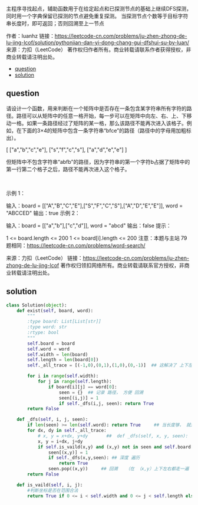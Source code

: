 主程序寻找起点，辅助函数用于在给定起点和已探测节点的基础上继续DFS探测，同时用一个字典保留已探测的节点避免重复探测。
当探测节点个数等于目标字符串长度时，即可返回；否则回溯至上一节点

作者：luanhz
链接：https://leetcode-cn.com/problems/ju-zhen-zhong-de-lu-jing-lcof/solution/pythonjian-dan-yi-dong-chang-gui-dfshui-su-by-luan/
来源：力扣（LeetCode）
著作权归作者所有。商业转载请联系作者获得授权，非商业转载请注明出处。

<!-- TOC -->

- [question](#question)
- [solution](#solution)

<!-- /TOC -->

## question

请设计一个函数，用来判断在一个矩阵中是否存在一条包含某字符串所有字符的路径。路径可以从矩阵中的任意一格开始，每一步可以在矩阵中向左、右、上、下移动一格。如果一条路径经过了矩阵的某一格，那么该路径不能再次进入该格子。例如，在下面的3×4的矩阵中包含一条字符串“bfce”的路径（路径中的字母用加粗标出）。

[
["a","b","c","e"],
["s","f","c","s"],
["a","d","e","e"]
                    ]

但矩阵中不包含字符串“abfb”的路径，因为字符串的第一个字符b占据了矩阵中的第一行第二个格子之后，路径不能再次进入这个格子。

 

示例 1：

输入：board = [["A","B","C","E"],["S","F","C","S"],["A","D","E","E"]], word = "ABCCED"
输出：true
示例 2：

输入：board = [["a","b"],["c","d"]], word = "abcd"
输出：false
提示：

1 <= board.length <= 200
1 <= board[i].length <= 200
注意：本题与主站 79 题相同：https://leetcode-cn.com/problems/word-search/

来源：力扣（LeetCode）
链接：https://leetcode-cn.com/problems/ju-zhen-zhong-de-lu-jing-lcof
著作权归领扣网络所有。商业转载请联系官方授权，非商业转载请注明出处。


## solution
```python
class Solution(object):
    def exist(self, board, word):
        """
        :type board: List[List[str]]
        :type word: str
        :rtype: bool
        """
        self.board = board
        self.word = word
        self.width = len(board)
        self.length = len(board[0])
        self._all_trace = [(-1,0),(0,1),(1,0),(0,-1)]  ## 这解决了 上下左右 寻找的问题

        for i in range(self.width):
            for j in range(self.length):
                if board[i][j] == word[0]:
                    seen = {}  ## 记录 路径， 方便 回溯
                    seen[(i,j)] = 1
                    if self._dfs(i,j, seen): return True
        return False    

    def _dfs(self, i, j, seen):
        if len(seen) >= len(self.word): return True     ## 当长度够， 就返回
        for dx, dy in self._all_trace:
            # x, y = x+dx, y+dy       ##  def _dfs(self, x, y, seen):   当我用这句话时，整体都出错了，原因是 x,y 变量混乱， ， 赋值
            x, y = i+dx, j+dy
            if self.is_vaild(x,y) and (x,y) not in seen and self.board[x][y] == self.word[len(seen)]:
                seen[(x,y)] = 1
                if self._dfs(x,y,seen): ## 深度 遍历
                    return True
                seen.pop((x,y))     ## 回溯   （在 （x,y）上下左右都走一遍 仍没 True 时）
        return False

    def is_vaild(self, i, j):
        #判断坐标是否在范围合法
        return True if 0 <= i < self.width and 0 <= j < self.length else False
```